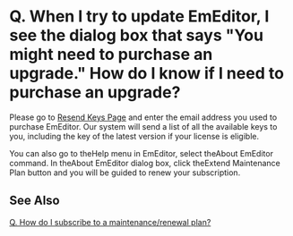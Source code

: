 # Q. When I try to update EmEditor, I see the dialog box that says "You might need to purchase an upgrade." How do I know if I need to purchase an upgrade?

Please go to [Resend Keys Page](https://support.emeditor.com/en/sendkeys)
and enter the email address you used to purchase EmEditor. Our system will send a list of all the available keys to you, including the key of the latest version if your license is eligible.

You can also go to theHelp menu in EmEditor, select theAbout EmEditor command. In theAbout EmEditor dialog box, click theExtend Maintenance Plan button and you will be guided to renew your subscription.

## See Also

[Q. How do I subscribe to a maintenance/renewal plan?](subscribe_maintenance)
